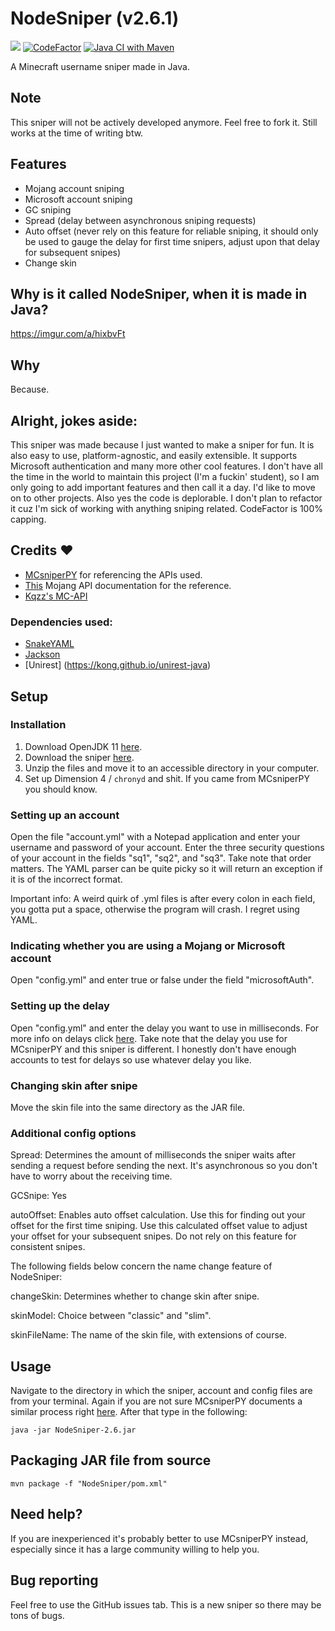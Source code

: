 # NodeSniper (v2.6.1)

<img src="https://img.shields.io/badge/JDK-11-orange"> [![CodeFactor](https://www.codefactor.io/repository/github/chronicallyunfunny/nodesniper/badge/main)](https://www.codefactor.io/repository/github/chronicallyunfunny/nodesniper/overview/main) [![Java CI with Maven](https://github.com/chronicallyunfunny/NodeSniper/actions/workflows/maven.yml/badge.svg)](https://github.com/chronicallyunfunny/NodeSniper/actions/workflows/maven.yml)

A Minecraft username sniper made in Java.

## Note

This sniper will not be actively developed anymore. Feel free to fork it. Still works at the time of writing btw.

## Features

- Mojang account sniping
- Microsoft account sniping
- GC sniping
- Spread (delay between asynchronous sniping requests)
- Auto offset (never rely on this feature for reliable sniping, it should only be used to gauge the delay for first time snipers, adjust upon that delay for subsequent snipes)
- Change skin

## Why is it called NodeSniper, when it is made in Java?

https://imgur.com/a/hixbvFt

## Why

Because.

## Alright, jokes aside:

This sniper was made because I just wanted to make a sniper for fun. It is also easy to use, platform-agnostic, and easily extensible. It supports Microsoft authentication and many more other cool features. I don't have all the time in the world to maintain this project (I'm a fuckin' student), so I am only going to add important features and then call it a day. I'd like to move on to other projects. Also yes the code is deplorable. I don't plan to refactor it cuz I'm sick of working with anything sniping related. CodeFactor is 100% capping.

## Credits ❤️

- [MCsniperPY](https://github.com/MCsniperPY/MCsniperPY) for referencing the APIs used.
- [This](https://mojang-api-docs.netlify.app/) Mojang API documentation for the reference.
- [Kqzz's MC-API](https://kqzz.github.io/MC-API/#/)

### Dependencies used:

- [SnakeYAML](https://mvnrepository.com/artifact/org.yaml/snakeyaml)
- [Jackson](https://github.com/FasterXML/jackson)
- [Unirest] (https://kong.github.io/unirest-java)

## Setup

### Installation

1. Download OpenJDK 11 [here](https://adoptopenjdk.net/).
2. Download the sniper [here](https://github.com/chronicallyunfunny/NodeSniper/releases/download/v2.6/NodeSniper-2.6.zip).
3. Unzip the files and move it to an accessible directory in your computer.
4. Set up Dimension 4 / `chronyd` and shit. If you came from MCsniperPY you should know.

### Setting up an account

Open the file "account.yml" with a Notepad application and enter your username and password of your account. Enter the three security questions of your account in the fields "sq1", "sq2", and "sq3". Take note that order matters. The YAML parser can be quite picky so it will return an exception if it is of the incorrect format.

Important info: A weird quirk of .yml files is after every colon in each field, you gotta put a space, otherwise the program will crash. I regret using YAML.

### Indicating whether you are using a Mojang or Microsoft account

Open "config.yml" and enter true or false under the field "microsoftAuth".

### Setting up the delay

Open "config.yml" and enter the delay you want to use in milliseconds. For more info on delays click [here](https://github.com/MCsniperPY/MCsniperPY#delays). Take note that the delay you use for MCsniperPY and this sniper is different. I honestly don't have enough accounts to test for delays so use whatever delay you like.

### Changing skin after snipe

Move the skin file into the same directory as the JAR file.

### Additional config options

Spread: Determines the amount of milliseconds the sniper waits after sending a request before sending the next. It's asynchronous so you don't have to worry about the receiving time.

GCSnipe: Yes

autoOffset: Enables auto offset calculation. Use this for finding out your offset for the first time sniping. Use this calculated offset value to adjust your offset for your subsequent snipes. Do not rely on this feature for consistent snipes.

The following fields below concern the name change feature of NodeSniper:

changeSkin: Determines whether to change skin after snipe.

skinModel: Choice between "classic" and "slim".

skinFileName: The name of the skin file, with extensions of course.

## Usage

Navigate to the directory in which the sniper, account and config files are from your terminal. Again if you are not sure MCsniperPY documents a similar process right [here](https://github.com/MCsniperPY/MCsniperPY#installing-dependencies). After that type in the following:

```
java -jar NodeSniper-2.6.jar
```

## Packaging JAR file from source

```
mvn package -f "NodeSniper/pom.xml"
```

## Need help?

If you are inexperienced it's probably better to use MCsniperPY instead, especially since it has a large community willing to help you.

## Bug reporting

Feel free to use the GitHub issues tab. This is a new sniper so there may be tons of bugs.
